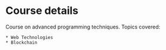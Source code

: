 # Course details

Course on advanced programming techniques.
Topics covered: 

	* Web Technologies
	* Blockchain


